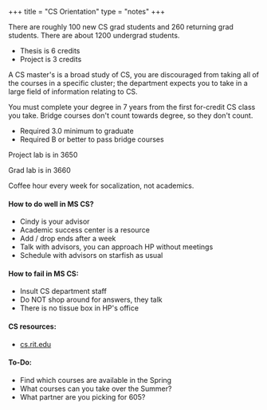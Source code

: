 +++
title = "CS Orientation"
type = "notes"
+++

 There are roughly 100 new CS grad students and 260 returning grad students. There are about 1200 undergrad students.

 - Thesis is 6 credits
 - Project is 3 credits

 A CS master's is a broad study of CS, you are discouraged from taking all of the courses in a specific cluster; the department expects you to take in a large field of information relating to CS. 

 You must complete your degree in 7 years from the first for-credit CS class you take. Bridge courses don't count towards degree, so they don't count. 

 * Required 3.0 minimum to graduate
 * Required B or better to pass bridge courses

Project lab is in 3650

Grad lab is in 3660

Coffee hour every week for socalization, not academics.


#### How to do well in MS CS?

* Cindy is your advisor 
* Academic success center is a resource 
* Add / drop ends after a week
* Talk with advisors, you can approach HP without meetings
* Schedule with advisors on starfish as usual

#### How to fail in MS CS:

* Insult CS department staff 
* Do NOT shop around for answers, they talk
* There is no tissue box in HP's office


#### CS resources:

* [cs.rit.edu](https://cs.rit.edu/)


#### To-Do:

* Find which courses are available in the Spring
* What courses can you take over the Summer?
* What partner are you picking for 605?
